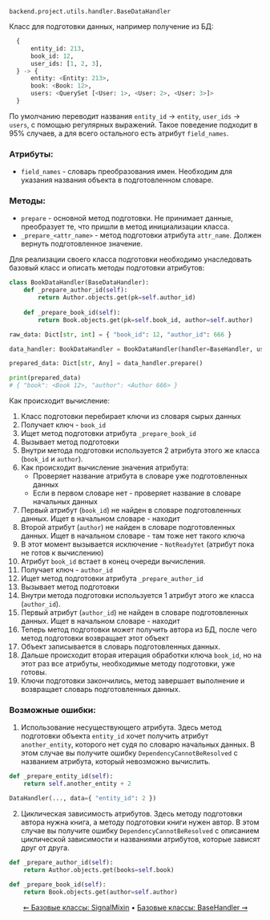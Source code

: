 `backend.project.utils.handler.BaseDataHandler`

Класс для подготовки данных, например получение из БД:

```python
  {
      entity_id: 213,
      book_id: 12,
      user_ids: [1, 2, 3],
  } -> {
      entity: <Entity: 213>,
      book: <Book: 12>,
      users: <QuerySet [<User: 1>, <User: 2>, <User: 3>]>
  }
```

По умолчанию переводит названия `entity_id` -\> `entity`, `user_ids` -\> `users`, с помощью регулярных выражений. Такое поведение подходит в 95% случаев, а для всего остального есть атрибут `field_names`.

### Атрибуты:

* `field_names` - словарь преобразования имен. Необходим для указания названия объекта в подготовленном словаре.

### Методы:

* `prepare` - основной метод подготовки. Не принимает данные, преобразует те, что пришли в метод инициализации класса.
* `_prepare_<attr_name>` - метод подготовки атрибута `attr_name`. Должен вернуть подготовленное значение.

Для реализации своего класса подготовки необходимо унаследовать базовый класс и описать методы подготовки атрибутов:

```python
class BookDataHandler(BaseDataHandler):
    def _prepare_author_id(self):
        return Author.objects.get(pk=self.author_id)
        
    def _prepare_book_id(self):
        return Book.objects.get(pk=self.book_id, author=self.author)

raw_data: Dict[str, int] = { "book_id": 12, "author_id": 666 }

data_handler: BookDataHandler = BookDataHandler(handler=BaseHandler, user=user, data=raw_data)

prepared_data: Dict[str, Any] = data_handler.prepare()

print(prepared_data)
# { "book": <Book 12>, "author": <Author 666> }
```

Как происходит вычисление:

 1. Класс подготовки перебирает ключи из словаря сырых данных
 2. Получает ключ - `book_id`
 3. Ищет метод подготовки атрибута `_prepare_book_id`
 4. Вызывает метод подготовки
 5. Внутри метода подготовки используется 2 атрибута этого же класса (`book_id` и `author`).
 6. Как происходит вычисление значения атрибута:
    * Проверяет название атрибута в словаре уже подготовленных данных
    * Если в первом словаре нет - проверяет название в словаре начальных данных
 7. Первый атрибут (`book_id`) не найден в словаре подготовленных данных. Ищет в начальном словаре - находит
 8. Второй атрибут (`author`) не найден в словаре подготовленных данных. Ищет в начальном словаре - там тоже нет такого ключа
 9. В этот момент вызывается исключение - `NotReadyYet` (атрибут пока не готов к вычислению)
10. Атрибут `book_id` встает в конец очереди вычисления.
11. Получает ключ - `author_id`
12. Ищет метод подготовки атрибута `_prepare_author_id`
13. Вызывает метод подготовки
14. Внутри метода подготовки используется 1 атрибут этого же класса (`author_id`).
15. Первый атрибут (`author_id`) не найден в словаре подготовленных данных. Ищет в начальном словаре - находит
16. Теперь метод подготовки может получить автора из БД, после чего метод подготовки возвращает этот объект
17. Объект записывается в словарь подготовленных данных.
18. Дальше происходит вторая итерация обработки ключа `book_id`, но на этот раз все атрибуты, необходимые методу подготовки, уже готовы.
19. Ключи подготовки закончились, метод завершает выполнение и возвращает словарь подготовленных данных.


### Возможные ошибки:
1. Использование несуществующего атрибута. Здесь метод подготовки объекта `entity_id` хочет получить атрибут `another_entity`, которого нет судя по словарю начальных данных. В этом случае вы получите ошибку `DependencyCannotBeResolved` с названием атрибута, который невозможно вычислить.

```python
def _prepare_entity_id(self):
    return self.another_entity + 2

DataHandler(..., data={ "entity_id": 2 })

```

2. Циклическая зависимость атрибутов. Здесь методу подготовки автора нужна книга, а методу подготовки книги нужен автор. В этом случае вы получите ошибку `DependencyCannotBeResolved` с описанием циклической зависимости и названиями атрибутов, которые зависят друг от друга.


```python
def _prepare_author_id(self):
    return Author.objects.get(books=self.book)

def _prepare_book_id(self):
    return Book.objects.get(author=self.author)
```

<div align="center">
  
  [⇜ Базовые классы: SignalMixin](signal-mixin.md)
  •
  [Базовые классы: BaseHandler ⇝](handler.md)
</div>
